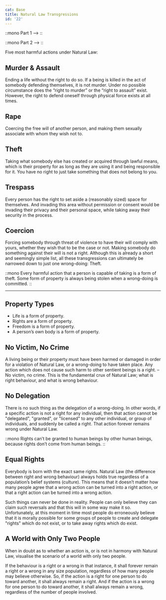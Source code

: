 ```yaml
---
cat: Base
title: Natural Law Transgressions
id: '22'
---
```


::mono
Part 1 -->
::

<youtube id="OGaIi3Bo1hM" params="rel=0&start=11532"></youtube>

::mono
Part 2 -->
::
<youtube id="fUoLr8Gs6vE" params="rel=0&start=2"></youtube>

<span class="desc">Five most harmful actions under Natural Law:</span>

## Murder & Assault
Ending a life without the right to do so. If a being is killed in the act of somebody defending themselves, it is not murder.
Under no possible circumstance does the “right to murder” or the “right to assault” exist. However, the right to defend oneself through physical force exists at all times.

## Rape
Coercing the free will of another person, and making them sexually associate with whom they wish not to.

## Theft
Taking what somebody else has created or acquired through lawful means, which is their property for as long as they are using it and being responsible for it. You have no right to just take something that does not belong to you.

## Trespass
Every person has the right to set aside a (reasonably sized) space for themselves. And invading this area without permission or consent would be invading their privacy and their personal space, while taking away their security in the process.

## Coercion
Forcing somebody through threat of violence to have their will comply with yours, whether they wish that to be the case or not. Making somebody do something against their will is not a right. Although this is already a short and seemingly simple list, all these transgressions can ultimately be narrowed down to just one wrong-doing: Theft.

::mono
Every harmful action that a person is capable of taking is a form of theft. Some form of property is always being stolen when a wrong-doing is committed.
::

<hr class="my-8 border-b-4"></span>

## Property Types
- Life is a form of property.
- Rights are a form of property.
- Freedom is a form of property.
- A person’s own body is a form of property.

## No Victim, No Crime

A living being or their property must have been harmed or damaged in order for a violation of Natural Law, or a wrong-doing to have taken place. Any action which does not cause such harm to other sentient beings is a right. – No victim, no crime. This is the fundamental crux of Natural Law; what is right behaviour, and what is wrong behaviour.

## No Delegation

There is no such thing as the delegation of a wrong-doing. In other words, if a specific action is not a right for any individual, then that action cannot be "delegated", "granted", or "licensed" to any other individual, or group of individuals, and suddenly be called a right. That action forever remains wrong under Natural Law.

::mono
Rights can’t be granted to human beings by other human beings, because rights don’t come from human beings.
::

## Equal Rights
Everybody is born with the exact same rights. Natural Law (the difference between right and wrong behaviour) always holds true regardless of a population’s belief systems (culture). This means that it doesn’t matter how many people agree that a wrong action can be turned into a right action, or that a right action can be turned into a wrong action.

Such things can never be done in reality. People can only believe they can claim such reversals and that this will in some way make it so. Unfortunately, at this moment in time most people do erroneously believe that it is morally possible for some groups of people to create and delegate "rights" which do not exist, or to take away rights which do exist.

## A World with Only Two People
When in doubt as to whether an action is, or is not in harmony with Natural Law, visualise the scenario of a world with only two people.

If the behaviour is a right or a wrong in that instance, it shall forever remain a right or a wrong in any size population, regardless of how many people may believe otherwise. So, if the action is a right for one person to do toward another, it shall always remain a right. And if the action is a wrong for one person to do toward another, it shall always remain a wrong, regardless of the number of people involved.